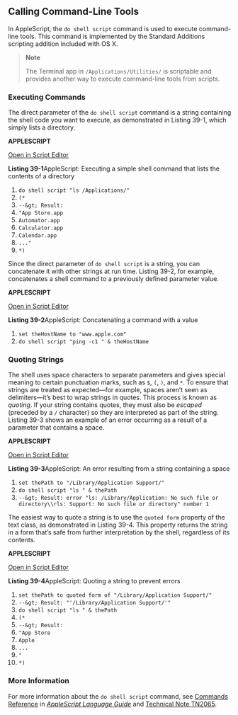<a id="//apple_ref/doc/uid/TP40016239-CH43"></a><a id="//apple_ref/doc/uid/TP40016239-CH43-SW1"></a>

## Calling Command-Line Tools

In AppleScript, the `do shell script` command is used to execute command-line tools. This command is implemented by the Standard Additions scripting addition included with OS X.

> **Note**
>
>
> The Terminal app in `/Applications/Utilities/` is scriptable and provides another way to execute command-line tools from scripts.

<a id="//apple_ref/doc/uid/TP40016239-CH43-SW7"></a>

### Executing Commands

The direct parameter of the `do shell script` command is a string containing the shell code you want to execute, as demonstrated in Listing 39-1, which simply lists a directory.

**APPLESCRIPT**

[Open in Script Editor](applescript://com.apple.scripteditor?action=new&script=do%20shell%20script%20%22ls%20%2FApplications%2F%22%0A%28*%0A--%3E%20Result%3A%20%0A%22App%20Store.app%0AAutomator.app%0ACalculator.app%0ACalendar.app%0A...%22%0A*%29)

<a id="//apple_ref/doc/uid/TP40016239-CH43-SW3"></a>
**Listing 39-1**AppleScript: Executing a simple shell command that lists the contents of a directory

1. `do shell script "ls /Applications/"`
2. `(*`
3. `--&gt; Result:`
4. `"App Store.app`
5. `Automator.app`
6. `Calculator.app`
7. `Calendar.app`
8. `..."`
9. `*)`

Since the direct parameter of `do shell script` is a string, you can concatenate it with other strings at run time. Listing 39-2, for example, concatenates a shell command to a previously defined parameter value.

**APPLESCRIPT**

[Open in Script Editor](applescript://com.apple.scripteditor?action=new&script=set%20theHostName%20to%20%22www.apple.com%22%0Ado%20shell%20script%20%22ping%20-c1%20%22%20%26%20theHostName)

<a id="//apple_ref/doc/uid/TP40016239-CH43-SW4"></a>
**Listing 39-2**AppleScript: Concatenating a command with a value

1. `set theHostName to "www.apple.com"`
2. `do shell script "ping -c1 " & theHostName`

<a id="//apple_ref/doc/uid/TP40016239-CH43-SW8"></a>

### Quoting Strings

The shell uses space characters to separate parameters and gives special meaning to certain punctuation marks, such as `$`, `(`, `)`, and `*`. To ensure that strings are treated as expected—for example, spaces aren’t seen as delimiters—it’s best to wrap strings in quotes. This process is known as *quoting*. If your string contains quotes, they must also be *escaped* (preceded by a `/` character) so they are interpreted as part of the string. Listing 39-3 shows an example of an error occurring as a result of a parameter that contains a space.

**APPLESCRIPT**

[Open in Script Editor](applescript://com.apple.scripteditor?action=new&script=set%20thePath%20to%20%22%2FLibrary%2FApplication%20Support%2F%22%0Ado%20shell%20script%20%22ls%20%22%20%26%20thePath%0A--%3E%20Result%3A%20error%20%22ls%3A%20%2FLibrary%2FApplication%3A%20No%20such%20file%20or%20directory%5Crls%3A%20Support%3A%20No%20such%20file%20or%20directory%22%20number%201)

<a id="//apple_ref/doc/uid/TP40016239-CH43-SW5"></a>
**Listing 39-3**AppleScript: An error resulting from a string containing a space

1. `set thePath to "/Library/Application Support/"`
2. `do shell script "ls " & thePath`
3. `--&gt; Result: error "ls: /Library/Application: No such file or directory\\rls: Support: No such file or directory" number 1`

The easiest way to quote a string is to use the `quoted form` property of the text class, as demonstrated in Listing 39-4. This property returns the string in a form that’s safe from further interpretation by the shell, regardless of its contents.

**APPLESCRIPT**

[Open in Script Editor](applescript://com.apple.scripteditor?action=new&script=set%20thePath%20to%20quoted%20form%20of%20%22%2FLibrary%2FApplication%20Support%2F%22%0A--%3E%20Result%3A%20%22%27%2FLibrary%2FApplication%20Support%2F%27%22%0Ado%20shell%20script%20%22ls%20%22%20%26%20thePath%0A%28*%0A--%3E%20Result%3A%0A%22App%20Store%0AApple%0A...%0A%22%0A*%29)

<a id="//apple_ref/doc/uid/TP40016239-CH43-SW6"></a>
**Listing 39-4**AppleScript: Quoting a string to prevent errors

1. `set thePath to quoted form of "/Library/Application Support/"`
2. `--&gt; Result: "'/Library/Application Support/'"`
3. `do shell script "ls " & thePath`
4. `(*`
5. `--&gt; Result:`
6. `"App Store`
7. `Apple`
8. `...`
9. `"`
10. `*)`

<a id="//apple_ref/doc/uid/TP40016239-CH43-SW9"></a>

### More Information

For more information about the `do shell script` command, see [Commands Reference](../../../AppleScript/Conceptual/AppleScriptLangGuide/reference/ASLR_cmds.html#//apple_ref/doc/uid/TP40000983-CH216) in *[AppleScript Language Guide](../../../AppleScript/Conceptual/AppleScriptLangGuide/introduction/ASLR_intro.html#//apple_ref/doc/uid/TP40000983)* and [Technical Note TN2065](http://developer.apple.com/technotes/tn2002/tn2065.html).
